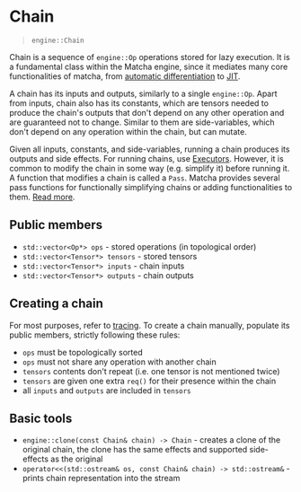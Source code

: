 # Chain

> `engine::Chain`

Chain is a sequence of `engine::Op` operations stored for lazy execution.
It is a fundamental class within the Matcha engine, since it mediates
many core functionalities of matcha, from 
[automatic differentiation](tensor/autograd) to [JIT](tensor/jit).

A chain has its inputs and outputs, similarly to a single `engine::Op`.
Apart from inputs, chain also has its constants, which are tensors needed
to produce the chain's outputs that don't depend on any other operation
and are guaranteed not to change. Similar to them are side-variables,
which don't depend on any operation within the chain, but can mutate.

Given all inputs, constants, and side-variables, running a chain
produces its outputs and side effects. For running chains, use
[Executors](engine/chain/executors). However, it is common to
modify the chain in some way (e.g. simplify it) before running it.
A function that modifies a chain is called a `Pass`. Matcha provides
several pass functions for functionally simplifying chains or adding functionalities
to them. [Read more](engine/chain/passes).

## Public members

- `std::vector<Op*> ops` - stored operations (in topological order)
- `std::vector<Tensor*> tensors` - stored tensors
- `std::vector<Tensor*> inputs` - chain inputs
- `std::vector<Tensor*> outputs` - chain outputs

## Creating a chain

For most purposes, refer to [tracing](engine/chain/tracing). To create
a chain manually, populate its public members, strictly following these rules:

- `ops` must be topologically sorted
- `ops` must not share any operation with another chain
- `tensors` contents don't repeat (i.e. one tensor is not mentioned twice)
- `tensors` are given one extra `req()` for their presence within the chain
- all `inputs` and `outputs` are included in `tensors`


## Basic tools

- `engine::clone(const Chain& chain) -> Chain` - creates a clone of the original chain,
  the clone has the same effects and supported side-effects as the original
- `operator<<(std::ostream& os, const Chain& chain) -> std::ostream&` - prints chain representation into the stream
